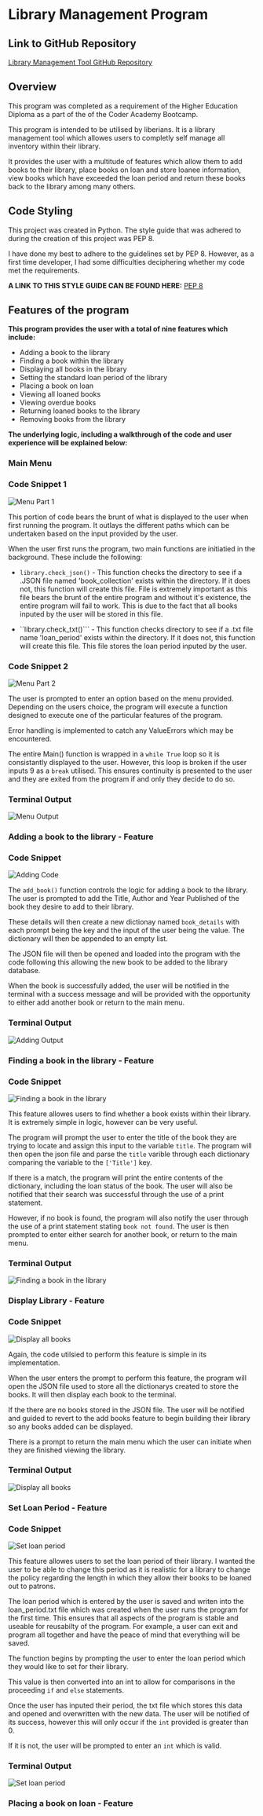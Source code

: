 # Library Management Program

## Link to GitHub Repository

[Library Management Tool GitHub Repository](https://github.com/Andrios17/T1A3---Library-CLI)

## Overview

This program was completed as a requirement of the Higher Education Diploma as a part of the of the Coder Academy Bootcamp.

This program is intended to be utilised by liberians. It is a library management tool which allowes users to completly self manage all inventory within their library.

It provides the user with a multitude of features which allow them to add books to their library, place books on loan and store loanee information, view books which have exceeded the loan period and return these books back to the library among many others.

## Code Styling

This project was created in Python. The style guide that was adhered to during the creation of this project was PEP 8.

I have done my best to adhere to the guidelines set by PEP 8. However, as a first time developer, I had some difficulties deciphering whether my code met the requirements.

**A LINK TO THIS STYLE GUIDE CAN BE FOUND HERE:** [PEP 8](https://peps.python.org/pep-0008/)

## Features of the program

**This program provides the user with a total of nine features which include:**

* Adding a book to the library
* Finding a book within the library
* Displaying all books in the library
* Setting the standard loan period of the library
* Placing a book on loan
* Viewing all loaned books
* Viewing overdue books
* Returning loaned books to the library
* Removing books from the library

**The underlying logic, including a walkthrough of the code and user experience will be explained below:**

### Main Menu

### Code Snippet 1

![Menu Part 1](/docs/Main()1.png)

This portion of code bears the brunt of what is displayed to the user when first running the program. It outlays the different paths which can be undertaken based on the input provided by the user.

When the user first runs the program, two main functions are initiatied in the background. These include the following:

* ```library.check_json()``` - This function checks the directory to see if a .JSON file named 'book_collection' exists within the directory. If it does not, this function will create this file. File is extremely important as this file bears the brunt of the entire program and without it's existence, the entire program will fail to work. This is due to the fact that all books inputed by the user will be stored in this file.

* ``library.check_txt()``` - This function checks directory to see if a .txt file name 'loan_period' exists within the directory. If it does not, this function will create this file. This file stores the loan period inputed by the user.

### Code Snippet 2

![Menu Part 2](/docs/Main()2.png)

The user is prompted to enter an option based on the menu provided. Depending on the users choice, the program will execute a function designed to execute one of the particular features of the program.

Error handling is implemented to catch any ValueErrors which may be encountered.

The entire Main() function is wrapped in a ```while True``` loop so it is consistantly displayed to the user. However, this loop is broken if the user inputs 9 as a ```break``` utilised. This ensures continuity is presented to the user and they are exited from the program if and only they decide to do so.

### Terminal Output

![Menu Output](/docs/Main().png)

### Adding a book to the library - Feature

### Code Snippet

![Adding Code](/docs/Adding%20C.png)

The ```add_book()``` function controls the logic for adding a book to the library. The user is prompted to add the Title, Author and Year Published of the book they desire to add to their library.

These details will then create a new dictionay named ```book_details``` with each prompt being the key and the input of the user being the value. The dictionary will then be appended to an empty list.

The JSON file will then be opened and loaded into the program with the code following this allowing the new book to be added to the library database.

When the book is successfully added, the user will be notified in the terminal with a success message and will be provided with the opportunity to either add another book or return to the main menu.

### Terminal Output

![Adding Output](/docs/Adding%200.png)

### Finding a book in the library - Feature

### Code Snippet

![Finding a book in the library](/docs/Find%20C.png)

This feature allowes users to find whether a book exists within their library.
It is extremely simple in logic, however can be very useful.

The program will prompt the user to enter the title of the book they are trying to locate and assign this input to the variable ```title```. The program will then open the json file and parse the ```title``` varible through each dictionary comparing the variable to the ```['Title']``` key.

If there is a match, the program will print the entire contents of the dictionary, including the loan status of the book. The user will also be notified that their search was successful through the use of a print statement.

However, if no book is found, the program will also notify the user through the use of a print statement stating ```book not found```. 
The user is then prompted to enter either search for another book, or return to the main menu.

### Terminal Output

![Finding a book in the library](/docs/Find%20O.png)

### Display Library - Feature

### Code Snippet

![Display all books](/docs/Display%20C.png)

Again, the code utilsied to perform this feature is simple in its implementation.

When the user enters the prompt to perform this feature, the program will open the JSON file used to store all the dictionarys created to store the books. It will then display each book to the terminal.

If the there are no books stored in the JSON file. The user will be notified and guided to revert to the add books feature to begin building their library so any books added can be displayed.

There is a prompt to return the main menu which the user can initiate when they are finished viewing the library.

### Terminal Output

![Display all books](/docs/Display%20O.png)

### Set Loan Period - Feature

### Code Snippet

![Set loan period](/docs/Loan_P_C.png)

This feature allowes users to set the loan period of their library. I wanted the user to be able to change this period as it is realistic for a library to change the policy regarding the length in which they allow their books to be loaned out to patrons.

The loan period which is entered by the user is saved and writen into the loan_period.txt file which was created when the user runs the program for the first time. This ensures that all aspects of the program is stable and useable for reusabilty of the program. For example, a user can exit and program all together and have the peace of mind that everything will be saved. 

The function begins by prompting the user to enter the loan period which they would like to set for their library.

This value is then converted into an int to allow for comparisons in the proceeding ``if`` and ``else`` statements. 

Once the user has inputed their period, the txt file which stores this data and opened and overwritten with the new data. The user will be notified of its success, however this will only occur if the ``int`` provided is greater than 0. 

If it is not, the user will be prompted to enter an ``int`` which is valid.

### Terminal Output

![Set loan period](/docs/Loan_P_O.png)

### Placing a book on loan - Feature

